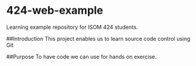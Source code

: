 # 424-web-example
Learning example repository for ISOM 424 students.

##Introduction
This project enables us to learn source code control using Git

##Purpose
To have code we can use for hands on exercise.
